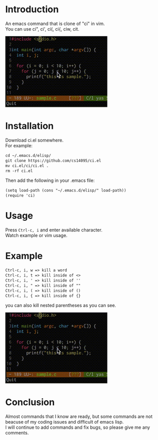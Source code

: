 # Introduction

An emacs command that is clone of "ci" in vim.  
You can use ci", ci', ci(, ci{, ciw, cit. 

![circleanimationmuvie](https://raw.githubusercontent.com/cs14095/cs14095.github.io/master/ci-el.gif) 

# Installation

Download ci.el somewhere.  
For example:


	cd ~/.emacs.d/elisp/
	git clone https://github.com/cs14095/ci.el
	mv ci.el/ci/ci.el .
	rm -rf ci.el


Then add the following in your .emacs file:


	(setq load-path (cons "~/.emacs.d/elisp/" load-path))
	(require 'ci)


# Usage

Press `Ctrl-c, i` and enter available character.  
Watch example or vim usage.  


# Example

	Ctrl-c, i, w => kill a word  
	Ctrl-c, i, t => kill inside of <>  
	Ctrl-c, i, ' => kill inside of ''
	Ctrl-c, i, " => kill inside of ""  
	Ctrl-c, i, ( => kill inside of ()  
	Ctrl-c, i, { => kill inside of {}

you can also kill nested parentheses as you can see.

![circleanimationmuvie](https://raw.githubusercontent.com/cs14095/cs14095.github.io/master/ci-el.gif) 

# Conclusion

Almost commands that I know are ready, but some commands are not beacuse of my coding issues and difficult of emacs lisp.  
I will continue to add commands and fix bugs, so please give me any comments.
